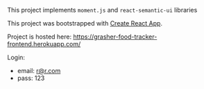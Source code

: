 This project implements `moment.js` and `react-semantic-ui` libraries

This project was bootstrapped with [Create React App](https://github.com/facebook/create-react-app).

Project is hosted here:
https://grasher-food-tracker-frontend.herokuapp.com/

Login: 
  - email:  r@r.com
  - pass:   123
